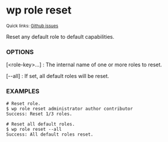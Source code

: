 # wp role reset

<small>Quick links: <a href="https://github.com/issues?q=is%3Aopen+label%3Acommand%3Arole-reset+sort%3Aupdated-desc+org%3Awp-cli">Github issues</a></small>

Reset any default role to default capabilities.

### OPTIONS

[&lt;role-key&gt;...]
: The internal name of one or more roles to reset.

[\--all]
: If set, all default roles will be reset.

### EXAMPLES

    # Reset role.
    $ wp role reset administrator author contributor
    Success: Reset 1/3 roles.

    # Reset all default roles.
    $ wp role reset --all
    Success: All default roles reset.


